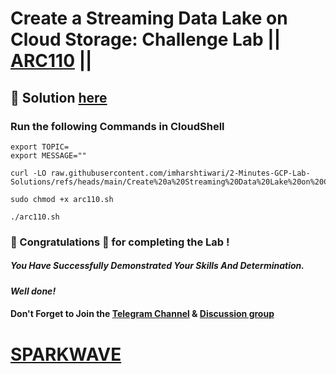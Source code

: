 # Create a Streaming Data Lake on Cloud Storage: Challenge Lab || [ARC110](https://www.cloudskillsboost.google/focuses/62701?parent=catalog) ||

## 🔑 Solution [here](https://www.youtube.com/@sparkwave.01)

### Run the following Commands in CloudShell

```
export TOPIC=
export MESSAGE=""
```
```
curl -LO raw.githubusercontent.com/imharshtiwari/2-Minutes-GCP-Lab-Solutions/refs/heads/main/Create%20a%20Streaming%20Data%20Lake%20on%20Cloud%20Storage%20Challenge%20Lab/arc110.sh

sudo chmod +x arc110.sh

./arc110.sh
```

### 🐼 Congratulations 🎉 for completing the Lab !

##### *You Have Successfully Demonstrated Your Skills And Determination.*

#### *Well done!*

#### Don't Forget to Join the [Telegram Channel](https://t.me/sparkwave.01) & [Discussion group](https://t.me/sparkwave.01chats)

# [SPARKWAVE](https://www.youtube.com/@sparkwave.01)